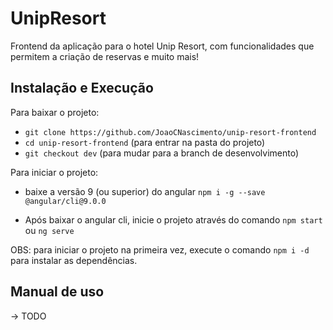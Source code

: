 # UnipResort

Frontend da aplicação para o hotel Unip Resort, com funcionalidades que permitem a criação de reservas e muito mais!

## Instalação e Execução

Para baixar o projeto:
 - `git clone https://github.com/JoaoCNascimento/unip-resort-frontend`
 - `cd unip-resort-frontend` (para entrar na pasta do projeto)
 - `git checkout dev` (para mudar para a branch de desenvolvimento)

Para iniciar o projeto:

 - baixe a versão 9 (ou superior) do angular `npm i -g --save @angular/cli@9.0.0`

 - Após baixar o angular cli, inicie o projeto através do comando `npm start` ou `ng serve`

OBS: para iniciar o projeto na primeira vez, execute o comando `npm i -d` para instalar as dependências.

## Manual de uso

-> TODO
